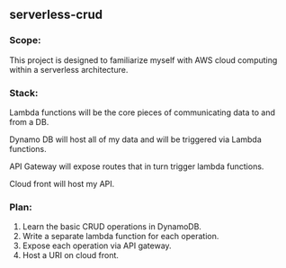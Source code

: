 ## serverless-crud

### Scope:
This project is designed to familiarize myself with AWS cloud computing within a serverless architecture.

### Stack:

Lambda functions will be the core pieces of communicating data to and from a DB.

Dynamo DB will host all of my data and will be triggered via Lambda functions.

API Gateway will expose routes that in turn trigger lambda functions.

Cloud front will host my API.


### Plan:
1) Learn the basic CRUD operations in DynamoDB.
2) Write a separate lambda function for each operation.
3) Expose each operation via API gateway.
4) Host a URI on cloud front.
